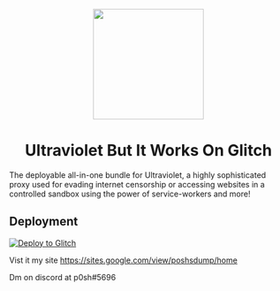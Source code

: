 <p align="center"><img src="https://raw.githubusercontent.com/titaniumnetwork-dev/Ultraviolet-Static/main/public/uv.png" height="200"></p>

<h1 align="center">Ultraviolet But It Works On Glitch</h1>

The deployable all-in-one bundle for Ultraviolet, a highly sophisticated proxy used for evading internet censorship or accessing websites in a controlled sandbox using the power of service-workers and more!

## Deployment
</a>[![Deploy to Glitch](https://binbashbanana.github.io/deploy-buttons/buttons/remade/glitch.svg)](https://glitch.com/edit/#!/useful-shore-harmonica)

Vist it my site <a>https://sites.google.com/view/poshsdump/home</a>

Dm on discord at p0sh#5696
